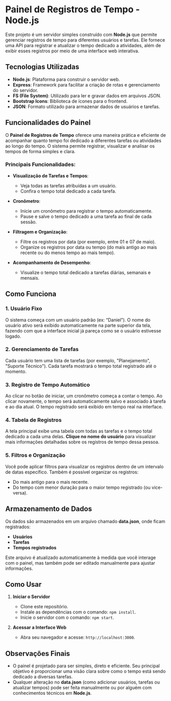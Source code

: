 # Painel de Registros de Tempo - Node.js

Este projeto é um servidor simples construído com **Node.js** que permite gerenciar registros de tempo para diferentes usuários e tarefas. Ele fornece uma API para registrar e atualizar o tempo dedicado a atividades, além de exibir esses registros por meio de uma interface web interativa.

## Tecnologias Utilizadas

- **Node.js**: Plataforma para construir o servidor web.
- **Express**: Framework para facilitar a criação de rotas e gerenciamento do servidor.
- **FS (File System)**: Utilizado para ler e gravar dados em arquivos JSON.
- **Bootstrap Icons**: Biblioteca de ícones para o frontend.
- **JSON**: Formato utilizado para armazenar dados de usuários e tarefas.

## Funcionalidades do Painel

O **Painel de Registros de Tempo** oferece uma maneira prática e eficiente de acompanhar quanto tempo foi dedicado a diferentes tarefas ou atividades ao longo do tempo. O sistema permite registrar, visualizar e analisar os tempos de forma simples e clara.

### Principais Funcionalidades:

- **Visualização de Tarefas e Tempos**: 
  - Veja todas as tarefas atribuídas a um usuário.
  - Confira o tempo total dedicado a cada tarefa.
  
- **Cronômetro**: 
  - Inicie um cronômetro para registrar o tempo automaticamente.
  - Pause e salve o tempo dedicado a uma tarefa ao final de cada sessão.
  
- **Filtragem e Organização**:
  - Filtre os registros por data (por exemplo, entre 01 e 07 de maio).
  - Organize os registros por data ou tempo (do mais antigo ao mais recente ou do menos tempo ao mais tempo).

- **Acompanhamento de Desempenho**:
  - Visualize o tempo total dedicado a tarefas diárias, semanais e mensais.
  
## Como Funciona

### 1. **Usuário Fixo**
O sistema começa com um usuário padrão (ex: “Daniel”). O nome do usuário ativo será exibido automaticamente na parte superior da tela, fazendo com que a interface inicial já pareça como se o usuário estivesse logado.

### 2. **Gerenciamento de Tarefas**
Cada usuário tem uma lista de tarefas (por exemplo, "Planejamento", "Suporte Técnico"). Cada tarefa mostrará o tempo total registrado até o momento.

### 3. **Registro de Tempo Automático**
Ao clicar no botão de iniciar, um cronômetro começa a contar o tempo. Ao clicar novamente, o tempo será automaticamente salvo e associado à tarefa e ao dia atual. O tempo registrado será exibido em tempo real na interface.

### 4. **Tabela de Registros**
A tela principal exibe uma tabela com todas as tarefas e o tempo total dedicado a cada uma delas. **Clique no nome do usuário** para visualizar mais informações detalhadas sobre os registros de tempo dessa pessoa.

### 5. **Filtros e Organização**
Você pode aplicar filtros para visualizar os registros dentro de um intervalo de datas específico. Também é possível organizar os registros:
- Do mais antigo para o mais recente.
- Do tempo com menor duração para o maior tempo registrado (ou vice-versa).

## Armazenamento de Dados

Os dados são armazenados em um arquivo chamado **data.json**, onde ficam registrados:
- **Usuários**
- **Tarefas**
- **Tempos registrados**

Este arquivo é atualizado automaticamente à medida que você interage com o painel, mas também pode ser editado manualmente para ajustar informações.

## Como Usar

1. **Iniciar o Servidor**
   - Clone este repositório.
   - Instale as dependências com o comando: `npm install`.
   - Inicie o servidor com o comando: `npm start`.

2. **Acessar a Interface Web**
   - Abra seu navegador e acesse: `http://localhost:3000`.

## Observações Finais

- O painel é projetado para ser simples, direto e eficiente. Seu principal objetivo é proporcionar uma visão clara sobre como o tempo está sendo dedicado a diversas tarefas.
- Qualquer alteração no **data.json** (como adicionar usuários, tarefas ou atualizar tempos) pode ser feita manualmente ou por alguém com conhecimentos técnicos em **Node.js**.
